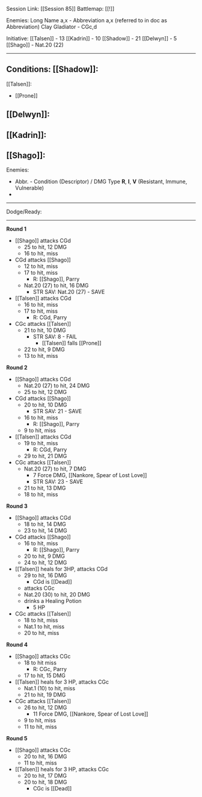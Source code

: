 Session Link:
[[Session 85]]
Battlemap:
[[!]]

Enemies:
Long Name a,x - Abbreviation a,x (referred to in doc as Abbreviation)
Clay Gladiator - CGc,d

Initiative:
[[Talsen]] - 13
[[Kadrin]] - 10
[[Shadow]] - 21
[[Delwyn]] - 5
[[Shago]] - Nat.20 (22)

---
Conditions:
[[Shadow]]:
- 

[[Talsen]]:
- [[Prone]]

[[Delwyn]]:
- 

[[Kadrin]]:
- 

[[Shago]]: 
- 

Enemies:
- Abbr. - Condition (Descriptor) / DMG Type __R__, __I__, __V__ (Resistant, Immune, Vulnerable)
- 
---
Dodge/Ready:

---
**Round 1**
- [[Shago]] attacks CGd
	- 25 to hit, 12 DMG
	- 16 to hit, miss
- CGd attacks [[Shago]]
	- 12 to hit, miss
	- 17 to hit, miss
		- R: [[Shago]], Parry
	- Nat.20 (27) to hit, 16 DMG
		- STR SAV: Nat.20 (27) - SAVE
- [[Talsen]] attacks CGd
	- 16 to hit, miss
	- 17 to hit, miss
		- R: CGd, Parry
- CGc attacks [[Talsen]]
	- 21 to hit, 10 DMG
		- STR SAV: 8 - FAIL
			- [[Talsen]] falls [[Prone]]
	- 22 to hit, 9 DMG
	- 13 to hit, miss

**Round 2**
- [[Shago]] attacks CGd
	- Nat.20 (27) to hit, 24 DMG
	- 25 to hit, 12 DMG
- CGd attacks [[Shago]]
	- 20 to hit, 10 DMG
		- STR SAV: 21 - SAVE
	- 16 to hit, miss
		- R: [[Shago]], Parry
	- 9 to hit, miss
- [[Talsen]] attacks CGd
	- 19 to hit, miss
		- R: CGd, Parry
	- 29 to hit, 21 DMG
- CGc attacks [[Talsen]]
	- Nat.20 (27) to hit, 7 DMG
		- 7 Force DMG, [[Nankore, Spear of Lost Love]]
		- STR SAV: 23 - SAVE
	- 21 to hit, 13 DMG
	- 18 to hit, miss

**Round 3**
- [[Shago]] attacks CGd
	- 18 to hit, 14 DMG
	- 23 to hit, 14 DMG
- CGd attacks [[Shago]]
	- 16 to hit, miss
		- R: [[Shago]], Parry
	- 20 to hit, 9 DMG
	- 24 to hit, 12 DMG
- [[Talsen]] heals for 3HP, attacks CGd
	- 29 to hit, 16 DMG
		- CGd is [[Dead]]
	- attacks CGc
	- Nat.20 (30) to hit, 20 DMG
	- drinks a Healing Potion
		- 5 HP
- CGc attacks [[Talsen]]
	- 18 to hit, miss
	- Nat.1 to hit, miss
	- 20 to hit, miss

**Round 4**
- [[Shago]] attacks CGc
	- 18 to hit miss
		- R: CGc, Parry
	- 17 to hit, 15 DMG
- [[Talsen]] heals for 3 HP, attacks CGc
	- Nat.1 (10) to hit, miss
	- 21 to hit, 19 DMG
- CGc attacks [[Talsen]]
	- 26 to hit, 12 DMG
		- 11 Force DMG, [[Nankore, Spear of Lost Love]]
	- 9 to hit, miss
	- 11 to hit, miss

**Round 5**
- [[Shago]] attacks CGc
	- 20 to hit, 16 DMG
	- 11 to hit, miss
- [[Talsen]] heals for 3 HP, attacks CGc
	- 20 to hit, 17 DMG 
	- 20 to hit, 18 DMG
		- CGc is [[Dead]]